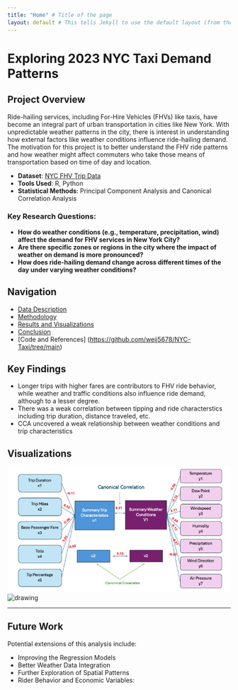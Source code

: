 ```yaml
---
title: "Home" # Title of the page
layout: default # This tells Jekyll to use the default layout (from the theme)
---
```


# Exploring 2023 NYC Taxi Demand Patterns

## Project Overview
Ride-hailing services, including For-Hire Vehicles (FHVs) like taxis, have become an integral part of urban transportation in cities like New York. With unpredictable weather patterns in the city, there is interest in understanding how external factors like weather conditions influence ride-hailing demand. The motivation for this project is to better understand the FHV ride patterns and how weather might affect commuters who take those means of transportation based on time of day and location. 

- **Dataset**: [NYC FHV Trip Data](https://data.cityofnewyork.us/Transportation/2023-High-Volume-FHV-Trip-Data/u253-aew4/about_data)
- **Tools Used**: R, Python 
- **Statistical Methods**: Principal Component Analysis and Canonical Correlation Analysis


### Key Research Questions:
- **How do weather conditions (e.g., temperature, precipitation, wind) affect the demand for FHV services in New York City?**
- **Are there specific zones or regions in the city where the impact of weather on demand is more pronounced?**
- **How does ride-hailing demand change across different times of the day under varying weather conditions?**


## Navigation
- [Data Description](Data.md)
- [Methodology](Methodology.md)
- [Results and Visualizations](Results.md)
- [Conclusion](Conclusions.md)
- [Code and References] (https://github.com/weij5678/NYC-Taxi/tree/main)
  
## Key Findings

- Longer trips with higher fares are contributors to FHV ride behavior, while weather and traffic conditions also influence ride demand, although to a lesser degree.
- There was a weak correlation between tipping and ride characterstics including trip duration, distance traveled, etc.
- CCA uncovered a weak relationship between weather conditions and trip characteristics


## Visualizations

<img src="images/CanonicalStructure.png" alt="drawing" width="600"/>
<img src="images/PuHexbin.png" alt="drawing" width="1000"/>

---

## Future Work

Potential extensions of this analysis include:
- Improving the Regression Models
- Better Weather Data Integration
- Further Exploration of Spatial Patterns
- Rider Behavior and Economic Variables:





